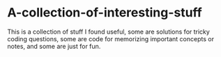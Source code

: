 # A-collection-of-interesting-stuff
This is a collection of stuff I found useful, some are solutions for tricky coding questions, some are code for memorizing important concepts or notes, and some are just for fun.
